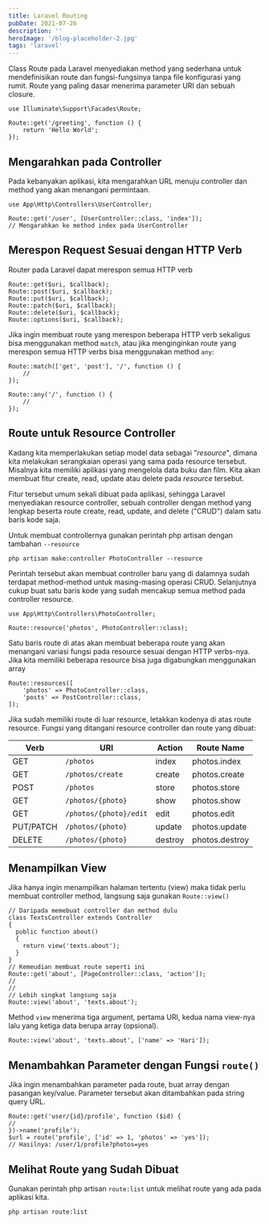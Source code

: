 ```yaml
---
title: Laravel Routing
pubDate: 2021-07-26
description: ''
heroImage: '/blog-placeholder-2.jpg'
tags: 'laravel'
---
```


Class Route pada Laravel menyediakan method yang sederhana 
untuk mendefinisikan route dan fungsi-fungsinya tanpa file konfigurasi
yang rumit. Route yang paling dasar menerima parameter URI dan sebuah closure.

```tsx
use Illuminate\Support\Facades\Route;

Route::get('/greeting', function () {
    return 'Hello World';
});
```

## Mengarahkan pada Controller

Pada kebanyakan aplikasi, kita mengarahkan URL menuju controller dan method
yang akan menangani permintaan.

```tsx
use App\Http\Controllers\UserController;

Route::get('/user', [UserController::class, 'index']);
// Mengarahkan ke method index pada UserController
```

## Merespon Request Sesuai dengan HTTP Verb

Router pada Laravel dapat merespon semua HTTP verb

```tsx
Route::get($uri, $callback);
Route::post($uri, $callback);
Route::put($uri, $callback);
Route::patch($uri, $callback);
Route::delete($uri, $callback);
Route::options($uri, $callback);
```

Jika ingin membuat route yang merespon beberapa HTTP verb sekaligus bisa menggunakan 
method `match`, atau jika menginginkan route yang merespon semua HTTP verbs
bisa menggunakan method `any`:

```tsx
Route::match(['get', 'post'], '/', function () {
    //
});

Route::any('/', function () {
    //
});

```

## Route untuk Resource Controller

Kadang kita memperlakukan setiap model data sebagai "*resource*",
dimana kita melakukan serangkaian operasi yang sama pada resource
tersebut. Misalnya kita memiliki aplikasi yang mengelola data buku dan film.
Kita akan membuat fitur create, read, update atau delete pada *resource* tersebut.

Fitur tersebut umum sekali dibuat pada aplikasi, sehingga Laravel menyediakan 
resource controller, sebuah controller dengan method yang lengkap beserta 
route create, read, update, and delete ("CRUD") dalam satu baris kode saja. 

Untuk membuat controllernya gunakan perintah php artisan dengan tambahan 
`--resource`

```tsx
php artisan make:controller PhotoController --resource
```

Perintah tersebut akan membuat controller baru yang di dalamnya sudah terdapat
method-method untuk masing-masing operasi CRUD. Selanjutnya cukup buat satu baris kode
yang sudah mencakup semua method pada controller resource.

```tsx
use App\Http\Controllers\PhotoController;

Route::resource('photos', PhotoController::class);
```

Satu baris route di atas akan membuat beberapa route yang akan menangani
variasi fungsi pada resource sesuai dengan HTTP verbs-nya. Jika kita memiliki
beberapa resource bisa juga digabungkan menggunakan array

```tsx
Route::resources([
    'photos' => PhotoController::class,
    'posts' => PostController::class,
]);
```

Jika sudah memiliki route di luar resource, letakkan kodenya di atas route resource.
Fungsi yang ditangani resource controller dan route yang dibuat:

<table>
<thead>
<tr>
<th>Verb</th>
<th>URI</th>
<th>Action</th>
<th>Route Name</th>
</tr>
</thead>
<tbody>
<tr>
<td>GET</td>
<td><code>/photos</code></td>
<td>index</td>
<td>photos.index</td>
</tr>
<tr>
<td>GET</td>
<td><code>/photos/create</code></td>
<td>create</td>
<td>photos.create</td>
</tr>
<tr>
<td>POST</td>
<td><code>/photos</code></td>
<td>store</td>
<td>photos.store</td>
</tr>
<tr>
<td>GET</td>
<td><code>/photos/{photo}</code></td>
<td>show</td>
<td>photos.show</td>
</tr>
<tr>
<td>GET</td>
<td><code>/photos/{photo}/edit</code></td>
<td>edit</td>
<td>photos.edit</td>
</tr>
<tr>
<td>PUT/PATCH</td>
<td><code>/photos/{photo}</code></td>
<td>update</td>
<td>photos.update</td>
</tr>
<tr>
<td>DELETE</td>
<td><code>/photos/{photo}</code></td>
<td>destroy</td>
<td>photos.destroy</td>
</tr>
</tbody>
</table>


## Menampilkan View

Jika hanya ingin menampilkan halaman tertentu (view) maka tidak perlu
membuat controller method, langsung saja gunakan `Route::view()`

```tsx
// Daripada memebuat controller dan method dulu
class TextsController extends Controller
{
  public function about()
  {
    return view('texts.about');
  }
}
// Kemeudian membuat route seperti ini
Route::get('about', [PageController::class, 'action']);
//
//
// Lebih singkat langsung saja
Route::view('about', 'texts.about');
```

Method `view` menerima tiga argument, pertama URI, kedua nama view-nya 
lalu yang ketiga data berupa array (opsional).

```tsx
Route::view('about', 'texts.about', ['name' => 'Hari']);
```
## Menambahkan Parameter dengan Fungsi `route()`

Jika ingin menambahkan parameter pada route, buat array 
dengan pasangan key/value. Parameter tersebut akan 
ditambahkan pada string query URL.

```tsx
Route::get('user/{id}/profile', function ($id) {
//
})->name('profile');
$url = route('profile', ['id' => 1, 'photos' => 'yes']);
// Hasilnya: /user/1/profile?photos=yes
```

## Melihat Route yang Sudah Dibuat

Gunakan perintah php artisan `route:list` untuk melihat route yang
ada pada aplikasi kita.

```tsx
php artisan route:list
```